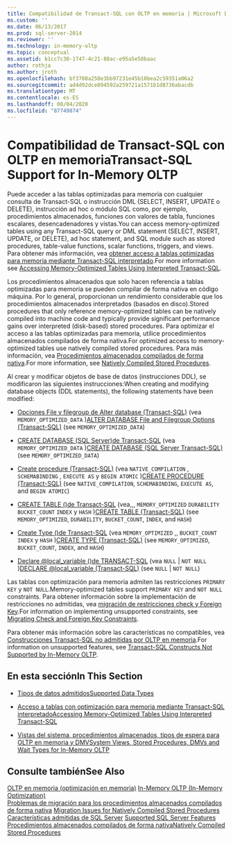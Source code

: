 ```yaml
---
title: Compatibilidad de Transact-SQL con OLTP en memoria | Microsoft Docs
ms.custom: ''
ms.date: 06/13/2017
ms.prod: sql-server-2014
ms.reviewer: ''
ms.technology: in-memory-oltp
ms.topic: conceptual
ms.assetid: b1cc7c30-1747-4c21-88ac-e95a5e58baac
author: rothja
ms.author: jroth
ms.openlocfilehash: bf3708a258e3bb97231e45b10bea2c59351a06a2
ms.sourcegitcommit: ad4d92dce894592a259721a1571b1d8736abacdb
ms.translationtype: MT
ms.contentlocale: es-ES
ms.lasthandoff: 08/04/2020
ms.locfileid: "87749874"
---
```

# <a name="transact-sql-support-for-in-memory-oltp"></a><span data-ttu-id="b2263-102">Compatibilidad de Transact-SQL con OLTP en memoria</span><span class="sxs-lookup"><span data-stu-id="b2263-102">Transact-SQL Support for In-Memory OLTP</span></span>
  <span data-ttu-id="b2263-103">Puede acceder a las tablas optimizadas para memoria con cualquier consulta de Transact-SQL o instrucción DML (SELECT, INSERT, UPDATE o DELETE), instrucción ad hoc o módulo SQL como, por ejemplo, procedimientos almacenados, funciones con valores de tabla, funciones escalares, desencadenadores y vistas.</span><span class="sxs-lookup"><span data-stu-id="b2263-103">You can access memory-optimized tables using any Transact-SQL query or DML statement (SELECT, INSERT, UPDATE, or DELETE), ad hoc statement, and SQL module such as stored procedures, table-value functions, scalar functions, triggers, and views.</span></span> <span data-ttu-id="b2263-104">Para obtener más información, vea [obtener acceso a tablas optimizadas para memoria mediante Transact-SQL interpretado](accessing-memory-optimized-tables-using-interpreted-transact-sql.md).</span><span class="sxs-lookup"><span data-stu-id="b2263-104">For more information see [Accessing Memory-Optimized Tables Using Interpreted Transact-SQL](accessing-memory-optimized-tables-using-interpreted-transact-sql.md).</span></span>  
  
 <span data-ttu-id="b2263-105">Los procedimientos almacenados que solo hacen referencia a tablas optimizadas para memoria se pueden compilar de forma nativa en código máquina. Por lo general, proporcionan un rendimiento considerable que los procedimientos almacenados interpretados (basados en disco).</span><span class="sxs-lookup"><span data-stu-id="b2263-105">Stored procedures that only reference memory-optimized tables can be natively compiled into machine code and typically provide significant performance gains over interpreted (disk-based) stored procedures.</span></span> <span data-ttu-id="b2263-106">Para optimizar el acceso a las tablas optimizadas para memoria, utilice procedimientos almacenados compilados de forma nativa.</span><span class="sxs-lookup"><span data-stu-id="b2263-106">For optimized access to memory-optimized tables use natively compiled stored procedures.</span></span> <span data-ttu-id="b2263-107">Para más información, vea [Procedimientos almacenados compilados de forma nativa](natively-compiled-stored-procedures.md).</span><span class="sxs-lookup"><span data-stu-id="b2263-107">For more information, see [Natively Compiled Stored Procedures](natively-compiled-stored-procedures.md).</span></span>  
  
 <span data-ttu-id="b2263-108">Al crear y modificar objetos de base de datos (instrucciones DDL), se modificaron las siguientes instrucciones:</span><span class="sxs-lookup"><span data-stu-id="b2263-108">When creating and modifying database objects (DDL statements), the following statements have been modified:</span></span>  
  
-   <span data-ttu-id="b2263-109">[Opciones File y filegroup de Alter database &#40;Transact-SQL&#41;](/sql/t-sql/statements/alter-database-transact-sql-file-and-filegroup-options) (vea `MEMORY_OPTIMIZED_DATA` )</span><span class="sxs-lookup"><span data-stu-id="b2263-109">[ALTER DATABASE File and Filegroup Options &#40;Transact-SQL&#41;](/sql/t-sql/statements/alter-database-transact-sql-file-and-filegroup-options) (see `MEMORY_OPTIMIZED_DATA`)</span></span>  
  
-   <span data-ttu-id="b2263-110">[CREATE DATABASE &#40;SQL Server&#41;de Transact-SQL](/sql/t-sql/statements/create-database-sql-server-transact-sql) (vea `MEMORY_OPTIMIZED_DATA` )</span><span class="sxs-lookup"><span data-stu-id="b2263-110">[CREATE DATABASE &#40;SQL Server Transact-SQL&#41;](/sql/t-sql/statements/create-database-sql-server-transact-sql) (see `MEMORY_OPTIMIZED_DATA`)</span></span>  
  
-   <span data-ttu-id="b2263-111">[Create procedure &#40;Transact-SQL&#41;](/sql/t-sql/statements/create-procedure-transact-sql) (vea `NATIVE_COMPILATION` , `SCHEMABINDING` , `EXECUTE AS` y `BEGIN ATOMIC` )</span><span class="sxs-lookup"><span data-stu-id="b2263-111">[CREATE PROCEDURE &#40;Transact-SQL&#41;](/sql/t-sql/statements/create-procedure-transact-sql) (see `NATIVE_COMPILATION`, `SCHEMABINDING`, `EXECUTE AS`, and `BEGIN ATOMIC`)</span></span>  
  
-   <span data-ttu-id="b2263-112">[CREATE TABLE &#40;&#41;de Transact-SQL](/sql/t-sql/statements/create-table-transact-sql) (vea,,, `MEMORY_OPTIMIZED` `DURABILITY` `BUCKET_COUNT` `INDEX` y `HASH` )</span><span class="sxs-lookup"><span data-stu-id="b2263-112">[CREATE TABLE &#40;Transact-SQL&#41;](/sql/t-sql/statements/create-table-transact-sql) (see `MEMORY_OPTIMIZED`, `DURABILITY`, `BUCKET_COUNT`, `INDEX`, and `HASH`)</span></span>  
  
-   <span data-ttu-id="b2263-113">[Create Type &#40;&#41;de Transact-SQL](/sql/t-sql/statements/create-type-transact-sql) (vea `MEMORY_OPTIMIZED` ,, `BUCKET_COUNT` `INDEX` y `HASH` )</span><span class="sxs-lookup"><span data-stu-id="b2263-113">[CREATE TYPE &#40;Transact-SQL&#41;](/sql/t-sql/statements/create-type-transact-sql) (see `MEMORY_OPTIMIZED`, `BUCKET_COUNT`, `INDEX`, and `HASH`)</span></span>  
  
-   <span data-ttu-id="b2263-114">[Declare @local_variable &#40;&#41;de TRANSACT-SQL](/sql/t-sql/language-elements/declare-local-variable-transact-sql) (vea `NULL`  |  `NOT NULL` )</span><span class="sxs-lookup"><span data-stu-id="b2263-114">[DECLARE @local_variable &#40;Transact-SQL&#41;](/sql/t-sql/language-elements/declare-local-variable-transact-sql) (see `NULL` | `NOT NULL`)</span></span>  
  
 <span data-ttu-id="b2263-115">Las tablas con optimización para memoria admiten las restricciones `PRIMARY KEY` y `NOT NULL`.</span><span class="sxs-lookup"><span data-stu-id="b2263-115">Memory-optimized tables support `PRIMARY KEY` and `NOT NULL` constraints.</span></span> <span data-ttu-id="b2263-116">Para obtener información sobre la implementación de restricciones no admitidas, vea [migración de restricciones check y Foreign Key](../../database-engine/migrating-check-and-foreign-key-constraints.md).</span><span class="sxs-lookup"><span data-stu-id="b2263-116">For information on implementing unsupported constraints, see [Migrating Check and Foreign Key Constraints](../../database-engine/migrating-check-and-foreign-key-constraints.md).</span></span>  
  
 <span data-ttu-id="b2263-117">Para obtener más información sobre las características no compatibles, vea [Construcciones Transact-SQL no admitidas por OLTP en memoria](transact-sql-constructs-not-supported-by-in-memory-oltp.md).</span><span class="sxs-lookup"><span data-stu-id="b2263-117">For information on unsupported features, see [Transact-SQL Constructs Not Supported by In-Memory OLTP](transact-sql-constructs-not-supported-by-in-memory-oltp.md).</span></span>  
  
## <a name="in-this-section"></a><span data-ttu-id="b2263-118">En esta sección</span><span class="sxs-lookup"><span data-stu-id="b2263-118">In This Section</span></span>  
  
-   [<span data-ttu-id="b2263-119">Tipos de datos admitidos</span><span class="sxs-lookup"><span data-stu-id="b2263-119">Supported Data Types</span></span>](supported-data-types-for-in-memory-oltp.md)  
  
-   [<span data-ttu-id="b2263-120">Acceso a tablas con optimización para memoria mediante Transact-SQL interpretado</span><span class="sxs-lookup"><span data-stu-id="b2263-120">Accessing Memory-Optimized Tables Using Interpreted Transact-SQL</span></span>](accessing-memory-optimized-tables-using-interpreted-transact-sql.md)  
  
-   [<span data-ttu-id="b2263-121">Vistas del sistema, procedimientos almacenados, tipos de espera para OLTP en memoria y DMV</span><span class="sxs-lookup"><span data-stu-id="b2263-121">System Views, Stored Procedures, DMVs and Wait Types for In-Memory OLTP</span></span>](../../database-engine/system-views-stored-procedures-dmvs-and-wait-types-for-in-memory-oltp.md)  
  
## <a name="see-also"></a><span data-ttu-id="b2263-122">Consulte también</span><span class="sxs-lookup"><span data-stu-id="b2263-122">See Also</span></span>  
 <span data-ttu-id="b2263-123">[OLTP en memoria &#40;optimización en memoria&#41;](in-memory-oltp-in-memory-optimization.md) </span><span class="sxs-lookup"><span data-stu-id="b2263-123">[In-Memory OLTP &#40;In-Memory Optimization&#41;](in-memory-oltp-in-memory-optimization.md) </span></span>  
 <span data-ttu-id="b2263-124">[Problemas de migración para los procedimientos almacenados compilados de forma nativa](migration-issues-for-natively-compiled-stored-procedures.md) </span><span class="sxs-lookup"><span data-stu-id="b2263-124">[Migration Issues for Natively Compiled Stored Procedures](migration-issues-for-natively-compiled-stored-procedures.md) </span></span>  
 <span data-ttu-id="b2263-125">[Características admitidas de SQL Server](unsupported-sql-server-features-for-in-memory-oltp.md) </span><span class="sxs-lookup"><span data-stu-id="b2263-125">[Supported SQL Server Features](unsupported-sql-server-features-for-in-memory-oltp.md) </span></span>  
 [<span data-ttu-id="b2263-126">Procedimientos almacenados compilados de forma nativa</span><span class="sxs-lookup"><span data-stu-id="b2263-126">Natively Compiled Stored Procedures</span></span>](natively-compiled-stored-procedures.md)  
  
  
